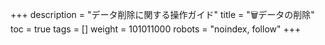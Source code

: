 +++
description = "データ削除に関する操作ガイド"
title = "🗑データの削除"
toc = true
tags = []
weight = 101011000
robots = "noindex, follow"
+++

